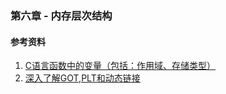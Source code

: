 <link rel="stylesheet" href="../extra/ideal-image-slider.css">
<link rel="stylesheet" href="../extra/ideal-default-theme.css">
<script src="../extra/ideal-image-slider.js"></script>
<script src="../extra/ideal-iis-bullet-nav.js"></script>
<script>
let gitbook = gitbook || [];
gitbook.push(function() {
    let slider = new IdealImageSlider.Slider('.IdealImageSlider');
    slider.addBulletNav();
});
</script>

### 第六章 - 内存层次结构

#### 参考资料
1. [C语言函数中的变量（包括：作用域、存储类型）](https://blog.csdn.net/qq_38410730/article/details/80197299)
1. [深入了解GOT,PLT和动态链接](https://www.cnblogs.com/pannengzhi/p/2018-04-09-about-got-plt.html)
